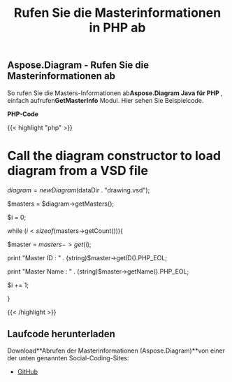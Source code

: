 ﻿---
title: Rufen Sie die Masterinformationen in PHP ab
type: docs
weight: 30
url: /de/java/retrieve-the-masters-information-in-php/
---
## **Aspose.Diagram - Rufen Sie die Masterinformationen ab**
 So rufen Sie die Masters-Informationen ab**Aspose.Diagram Java für PHP** , einfach aufrufen**GetMasterInfo** Modul. Hier sehen Sie Beispielcode.

**PHP-Code**

{{< highlight "php" >}}

 # Call the diagram constructor to load diagram from a VSD file

$diagram = new Diagram($dataDir . "drawing.vsd");

$masters = $diagram->getMasters();

$i = 0;

while ($i<sizeof($masters->getCount())){

$master = $masters->get($i);

print "Master ID : " . (string)$master->getID().PHP_EOL;

print "Master Name : " . (string)$master->getName().PHP_EOL;

$i += 1;

}

{{< /highlight >}}
## **Laufcode herunterladen**
 Download**Abrufen der Masterinformationen (Aspose.Diagram)**von einer der unten genannten Social-Coding-Sites:

- [GitHub](https://github.com/asposediagram/Aspose.Diagram-for-Java/blob/master/Plugins/Aspose_Diagram_Java_for_PHP/src/aspose/diagram/WorkingwithMasters/GetMasterInfo.php)
